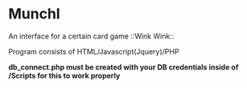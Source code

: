 MunchI
======

An interface for a certain card game ::Wink Wink::

Program consists of HTML/Javascript(Jquery)/PHP

**db_connect.php must be created with your DB credentials inside of /Scripts for this to work properly**
